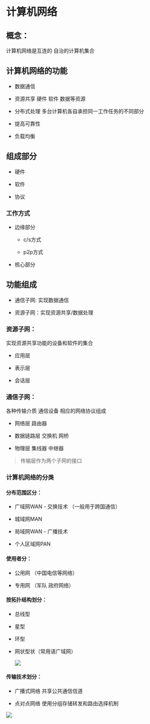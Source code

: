 # 计算机网络

## 概念：

计算机网络是互连的 自治的计算机集合

## 计算机网络的功能

- 数据通信
  
- 资源共享 硬件 软件 数据等资源
  
- 分布式处理 多台计算机各自承担同一工作任务的不同部分
  
- 提高可靠性
  
- 负载均衡
  

## 组成部分

- 硬件
  
- 软件
  
- 协议
  

### 工作方式

- 边缘部分
  
  - c/s方式
    
  - p2p方式
  
- 核心部分
  

## 功能组成

- 通信子网: 实现数据通信
  
- 资源子网：实现资源共享/数据处理
  

### 资源子网：

实现资源共享功能的设备和软件的集合

- 应用层
  
- 表示层
  
- 会话层
  

### 通信子网：

各种传输介质 通信设备 相应的网络协议组成

- 网络层 路由器
  
- 数据链路层 交换机 网桥
  
- 物理层 集线器 中继器
  

> 传输层作为两个子网的接口

### 计算机网络的分类

#### 分布范围区分：

- 广域网WAN - 交换技术 （一般用于跨国通信）
  
- 城域网MAN
  
- 局域网WAN - 广播技术
  
- 个人区域网PAN
  

#### 使用者分：

- 公用网 （中国电信等网络）
  
- 专用网 （军队 政府网络）
  

#### 按拓扑结构划分：

- 总线型
  
- 星型
  
- 环型
  
- 网状型状（常用语广域网）
  
  ![](http://82.157.59.68:8083/images/network/2022-04-04-10-57-11-image.png?msec=1649057578683)
  

#### 传输技术划分：

- 广播式网络 共享公共通信信道
  
- 点对点网络 使用分组存储转发和路由选择机制
  

![](http://82.157.59.68:8083/images/network/bccc9c64fb4a7ef346cd7c9ace70101e4e5c511a.png?msec=1649057578709)